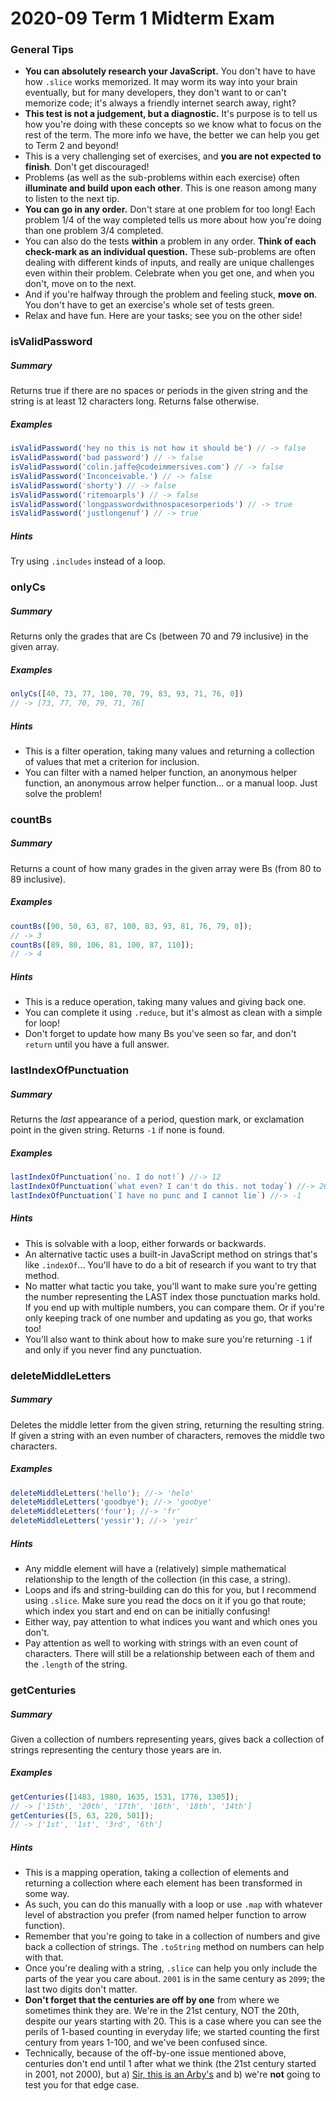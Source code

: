 # 2020-09 Term 1 Midterm Exam

### General Tips

* **You can absolutely research your JavaScript.** You don't have to have how `.slice` works memorized. It may worm its way into your brain eventually, but for many developers, they don't want to or can't memorize code; it's always a friendly internet search away, right?
* **This test is not a judgement, but a diagnostic.** It's purpose is to tell us how you're doing with these concepts so we know what to focus on the rest of the term. The more info we have, the better we can help you get to Term 2 and beyond!
* This is a very challenging set of exercises, and **you are not expected to finish**. Don't get discouraged!
* Problems (as well as the sub-problems within each exercise) often **illuminate and build upon each other**. This is one reason among many to listen to the next tip.
* **You can go in any order.** Don't stare at one problem for too long! Each problem 1/4 of the way completed tells us more about how you're doing than one problem 3/4 completed.
* You can also do the tests **within** a problem in any order. **Think of each check-mark as an individual question.** These sub-problems are often dealing with different kinds of inputs, and really are unique challenges even within their problem. Celebrate when you get one, and when you don't, move on to the next.
* And if you're halfway through the problem and feeling stuck, **move on**. You don't have to get an exercise's whole set of tests green.
* Relax and have fun. Here are your tasks; see you on the other side!


### isValidPassword

##### Summary

Returns true if there are no spaces or periods in the given string and the string is at least 12 characters long. Returns false otherwise.

##### Examples

``` javascript
isValidPassword('hey no this is not how it should be') // -> false
isValidPassword('bad password') // -> false
isValidPassword('colin.jaffe@codeimmersives.com') // -> false
isValidPassword('Inconceivable.') // -> false
isValidPassword('shorty') // -> false
isValidPassword('ritemoarpls') // -> false
isValidPassword('longpasswordwithnospacesorperiods') // -> true
isValidPassword('justlongenuf') // -> true`
```

##### Hints

Try using `.includes` instead of a loop.


### onlyCs

##### Summary

Returns only the grades that are Cs (between 70 and 79 inclusive) in the given array.


##### Examples

``` javascript
onlyCs([40, 73, 77, 100, 70, 79, 83, 93, 71, 76, 0])
// -> [73, 77, 70, 79, 71, 76]
```


##### Hints

* This is a filter operation, taking many values and returning a collection of values that met a criterion for inclusion.
* You can filter with a named helper function, an anonymous helper function, an anonymous arrow helper function... or a manual loop. Just solve the problem!


### countBs

##### Summary

Returns a count of how many grades in the given array were Bs (from 80 to 89 inclusive).


##### Examples

``` javascript
countBs([90, 50, 63, 87, 100, 83, 93, 81, 76, 79, 0]);
// -> 3
countBs([89, 80, 106, 81, 100, 87, 110]);
// -> 4
```


##### Hints

* This is a reduce operation, taking many values and giving back one.
* You can complete it using `.reduce`, but it's almost as clean with a simple for loop!
* Don't forget to update how many Bs you've seen so far, and don't `return` until you have a full answer.


### lastIndexOfPunctuation

##### Summary

Returns the *last* appearance of a period, question mark, or exclamation point in the given string. Returns `-1` if none is found.


##### Examples

``` javascript
lastIndexOfPunctuation(`no. I do not!`) //-> 12
lastIndexOfPunctuation(`what even? I can't do this. not today`) //-> 26
lastIndexOfPunctuation(`I have no punc and I cannot lie`) //-> -1
```


##### Hints

* This is solvable with a loop, either forwards or backwards.
* An alternative tactic uses a built-in JavaScript method on strings that's like `.indexOf`... You'll have to do a bit of research if you want to try that method.
* No matter what tactic you take, you'll want to make sure you're getting the number representing the LAST index those punctuation marks hold. If you end up with multiple numbers, you can compare them. Or if you're only keeping track of one number and updating as you go, that works too!
* You'll also want to think about how to make sure you're returning `-1` if and only if you never find any punctuation.


### deleteMiddleLetters

##### Summary

Deletes the middle letter from the given string, returning the resulting string. If given a string with an even number of characters, removes the middle two characters.


##### Examples

``` javascript
deleteMiddleLetters('hello'); //-> 'helo'
deleteMiddleLetters('goodbye'); //-> 'goobye'
deleteMiddleLetters('four'); //-> 'fr'
deleteMiddleLetters('yessir'); //-> 'yeir'
```


##### Hints

* Any middle element will have a (relatively) simple mathematical relationship to the length of the collection (in this case, a string).
* Loops and ifs and string-building can do this for you, but I recommend using `.slice`. Make sure you read the docs on it if you go that route; which index you start and end on can be initially confusing!
* Either way, pay attention to what indices you want and which ones you don't.
* Pay attention as well to working with strings with an even count of characters. There will still be a relationship between each of them and the `.length` of the string.


### getCenturies

##### Summary

Given a collection of numbers representing years, gives back a collection of strings representing the century those years are in.


##### Examples

``` javascript
getCenturies([1483, 1980, 1635, 1531, 1776, 1305]);
// -> ['15th', '20th', '17th', '16th', '18th', '14th']
getCenturies([5, 63, 220, 501]);
// -> ['1st', '1st', '3rd', '6th']
```

##### Hints

* This is a mapping operation, taking a collection of elements and returning a collection where each element has been transformed in some way.
* As such, you can do this manually with a loop or use `.map` with whatever level of abstraction you prefer (from named helper function to arrow function).
* Remember that you're going to take in a collection of numbers and give back a collection of strings. The `.toString` method on numbers can help with that.
* Once you're dealing with a string, `.slice` can help you only include the parts of the year you care about. `2001` is in the same century as `2099`; the last two digits don't matter.
* **Don't forget that the centuries are off by one** from where we sometimes think they are. We're in the 21st century, NOT the 20th, despite our years starting with 20. This is a case where you can see the perils of 1-based counting in everyday life; we started counting the first century from years 1-100, and we've been confused since.
* Technically, because of the off-by-one issue mentioned above, centuries don't end until 1 after what we think (the 21st century started in 2001, not 2000), but a) [Sir, this is an Arby's](https://knowyourmeme.com/memes/sir-this-is-an-arbys) and b) we're **not** going to test you for that edge case.
